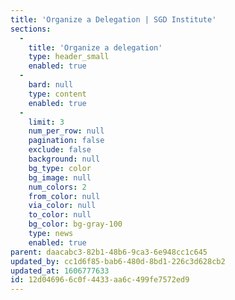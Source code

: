 ```yaml
---
title: 'Organize a Delegation | SGD Institute'
sections:
  -
    title: 'Organize a delegation'
    type: header_small
    enabled: true
  -
    bard: null
    type: content
    enabled: true
  -
    limit: 3
    num_per_row: null
    pagination: false
    exclude: false
    background: null
    bg_type: color
    bg_image: null
    num_colors: 2
    from_color: null
    via_color: null
    to_color: null
    bg_color: bg-gray-100
    type: news
    enabled: true
parent: daacabc3-82b1-48b6-9ca3-6e948cc1c645
updated_by: cc1d6f85-bab6-480d-8bd1-226c3d628cb2
updated_at: 1606777633
id: 12d04696-6c0f-4433-aa6c-499fe7572ed9
---
```

